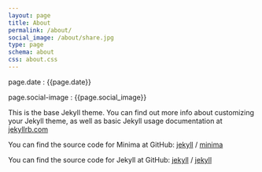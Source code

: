 ```yaml
---
layout: page
title: About
permalink: /about/
social_image: /about/share.jpg
type: page
schema: about
css: about.css
---
```



page.date : {{page.date}}

page.social-image : {{page.social_image}}

This is the base Jekyll theme. You can find out more info about customizing your Jekyll theme, as well as basic Jekyll usage documentation at [jekyllrb.com](https://jekyllrb.com/)

You can find the source code for Minima at GitHub:
[jekyll][jekyll-organization] /
[minima](https://github.com/jekyll/minima)

You can find the source code for Jekyll at GitHub:
[jekyll][jekyll-organization] /
[jekyll](https://github.com/jekyll/jekyll)


[jekyll-organization]: https://github.com/jekyll
